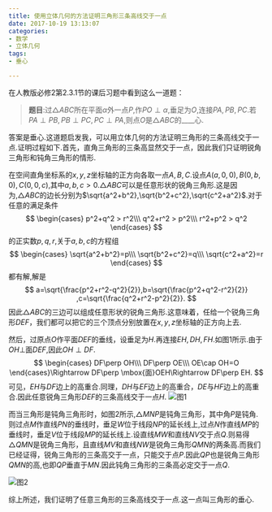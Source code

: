 ```yaml
---
title: 使用立体几何的方法证明三角形三条高线交于一点
date: 2017-10-19 13:13:07
categories:
- 数学
- 立体几何
tags:
- 垂心

---
```

在人教版必修2第2.3.1节的课后习题中看到这么一道题：

> **题目**:过$\triangle ABC$所在平面$\alpha$外一点$P$,作$PO\perp \alpha$,垂足为$O$,连接$PA,PB,PC$.若$PA\perp PB,PB\perp PC,PC\perp PA$,则点$O$是$\triangle ABC$的____心.

答案是垂心.这道题启发我，可以用立体几何的方法证明三角形的三条高线交于一点.证明过程如下.首先，直角三角形的三条高显然交于一点，因此我们只证明锐角三角形和钝角三角形的情形.

在空间直角坐标系的$x,y,z$坐标轴的正方向各取一点$A,B,C$.设点$A(a,0,0),B(0,b,0),C(0,0,c)$,其中$a,b,c>0$.$\triangle ABC$可以是任意形状的锐角三角形.这是因为,$\triangle ABC$的边长分别为$\sqrt{a^2+b^2},\sqrt{b^2+c^2},\sqrt{c^2+a^2}$.对于任意的满足条件
$$
\begin{cases}
p^2+q^2 > r^2\\\
q^2+r^2 > p^2\\\
r^2+p^2 > q^2
\end{cases}
$$
的正实数$p,q,r$,关于$a,b,c$的方程组
$$
\begin{cases}
  \sqrt{a^2+b^2}=p\\\
\sqrt{b^2+c^2}=q\\\
\sqrt{c^2+a^2}=r
\end{cases}
$$
都有解,解是
$$
a=\sqrt{\frac{p^2+r^2-q^2}{2}},b=\sqrt{\frac{p^2+q^2-r^2}{2}} ,c=\sqrt{\frac{q^2+r^2-p^2}{2}}.
$$
因此$\triangle ABC$的三边可以组成任意形状的锐角三角形.这意味着，任给一个锐角三角形$DEF$，我们都可以把它的三个顶点分别放置在$x,y,z$坐标轴的正方向上去.

然后，过原点$O$作平面$DEF$的垂线，设垂足为$H$.再连接$EH,DH,FH$.如图1所示.由于$OH\perp$面$DEF$,因此$OH\perp DF$.
$$
\begin{cases}
  DF\perp OH\\\
DF\perp OE\\\
OE\cap OH=O
\end{cases}\Rightarrow DF\perp \mbox{面}OEH\Rightarrow DF\perp EH.
$$
可见，$EH$与$DF$边上的高重合.同理，$DH$与$EF$边上的高重合，$DE$与$HF$边上的高重合.因此任意锐角三角形$DEF$的三条高线交于一点$H$.
![图1](/img/使用立体几何的方法证明三角形三条高线交于一点-1.png)

而当三角形是钝角三角形时，如图2所示,$\triangle MNP$是钝角三角形，其中角$P$是钝角.则过点$M$作直线$PN$的垂线时，垂足$W$位于线段$NP$的延长线上,过点$N$作直线$MP$的垂线时，垂足$V$位于线段$MP$的延长线上.设直线$MW$和直线$NV$交于点$Q$.则易得$\triangle QMN$是锐角三角形，且直线$MV$和直线$NW$是锐角三角形$QMN$的两条高.而我们已经证得，锐角三角形的三条高交于一点，只能交于点$P$.因此$QP$也是锐角三角形$QMN$的高,也即$QP$垂直于$MN$.因此钝角三角形的三条高必定交于一点$Q$.

![图2](/img/使用立体几何的方法证明三角形三条高线交于一点-2.png)

综上所述，我们证明了任意三角形的三条高线交于一点.这一点叫三角形的垂心.